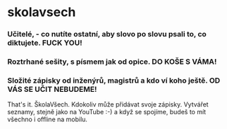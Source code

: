 # skolavsech

### Učitelé, -  co nutíte ostatní, aby slovo po slovu psali to, co diktujete. FUCK YOU!
### Roztrhané sešity, s písmem jak od opice. DO KOŠE S VÁMA!
### Složité zápisky od inženýrů, magistrů a kdo ví koho ještě. OD VÁS SE UČIT NEBUDEME!

That's it. ŠkolaVšech. Kdokoliv může přidávat svoje zápisky. Vytvářet seznamy, stejně jako na YouTube :-) a když se spojíme, budeš to mít všechno i offline na mobilu. 
